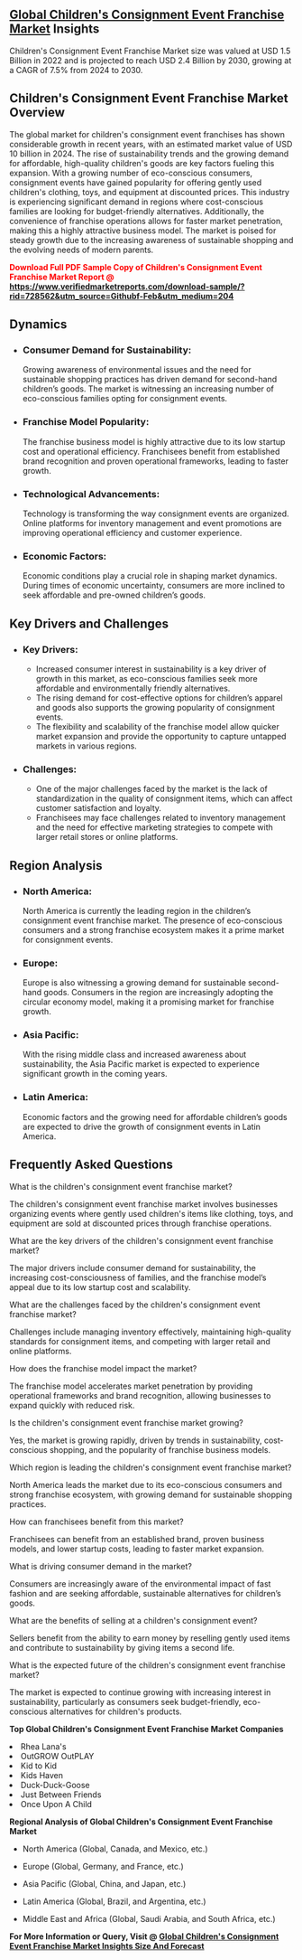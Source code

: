 <h2><a href="https://www.verifiedmarketreports.com/download-sample/?rid=728562&amp;utm_source=Githubf&amp;utm_medium=204" target="_blank">Global Children's Consignment Event Franchise Market</a> Insights</h2><p>Children's Consignment Event Franchise Market size was valued at USD 1.5 Billion in 2022 and is projected to reach USD 2.4 Billion by 2030, growing at a CAGR of 7.5% from 2024 to 2030.</p><p> <h2>Children's Consignment Event Franchise Market Overview</h2> <p>The global market for children's consignment event franchises has shown considerable growth in recent years, with an estimated market value of USD 10 billion in 2024. The rise of sustainability trends and the growing demand for affordable, high-quality children's goods are key factors fueling this expansion. With a growing number of eco-conscious consumers, consignment events have gained popularity for offering gently used children's clothing, toys, and equipment at discounted prices. This industry is experiencing significant demand in regions where cost-conscious families are looking for budget-friendly alternatives. Additionally, the convenience of franchise operations allows for faster market penetration, making this a highly attractive business model. The market is poised for steady growth due to the increasing awareness of sustainable shopping and the evolving needs of modern parents.</p> <p><strong><p><span class=""><span style="color: #ff0000;"><strong>Download Full PDF Sample Copy of Children's Consignment Event Franchise Market Report</strong> @ </span><a href="https://www.verifiedmarketreports.com/download-sample/?rid=728562&amp;utm_source=Githubf-Feb&amp;utm_medium=204" target="_blank">https://www.verifiedmarketreports.com/download-sample/?rid=728562&amp;utm_source=Githubf-Feb&amp;utm_medium=204</a></span></p></strong></p> <h2>Dynamics</h2> <ul> <li><h3>Consumer Demand for Sustainability:</h3> Growing awareness of environmental issues and the need for sustainable shopping practices has driven demand for second-hand children’s goods. The market is witnessing an increasing number of eco-conscious families opting for consignment events.</li> <li><h3>Franchise Model Popularity:</h3> The franchise business model is highly attractive due to its low startup cost and operational efficiency. Franchisees benefit from established brand recognition and proven operational frameworks, leading to faster growth.</li> <li><h3>Technological Advancements:</h3> Technology is transforming the way consignment events are organized. Online platforms for inventory management and event promotions are improving operational efficiency and customer experience.</li> <li><h3>Economic Factors:</h3> Economic conditions play a crucial role in shaping market dynamics. During times of economic uncertainty, consumers are more inclined to seek affordable and pre-owned children’s goods.</li> </ul> <h2>Key Drivers and Challenges</h2> <ul> <li><h3>Key Drivers:</h3> <ul> <li>Increased consumer interest in sustainability is a key driver of growth in this market, as eco-conscious families seek more affordable and environmentally friendly alternatives.</li> <li>The rising demand for cost-effective options for children’s apparel and goods also supports the growing popularity of consignment events.</li> <li>The flexibility and scalability of the franchise model allow quicker market expansion and provide the opportunity to capture untapped markets in various regions.</li> </ul> </li> <li><h3>Challenges:</h3> <ul> <li>One of the major challenges faced by the market is the lack of standardization in the quality of consignment items, which can affect customer satisfaction and loyalty.</li> <li>Franchisees may face challenges related to inventory management and the need for effective marketing strategies to compete with larger retail stores or online platforms.</li> </ul> </li> </ul> <h2>Region Analysis</h2> <ul> <li><h3>North America:</h3> North America is currently the leading region in the children’s consignment event franchise market. The presence of eco-conscious consumers and a strong franchise ecosystem makes it a prime market for consignment events.</li> <li><h3>Europe:</h3> Europe is also witnessing a growing demand for sustainable second-hand goods. Consumers in the region are increasingly adopting the circular economy model, making it a promising market for franchise growth.</li> <li><h3>Asia Pacific:</h3> With the rising middle class and increased awareness about sustainability, the Asia Pacific market is expected to experience significant growth in the coming years.</li> <li><h3>Latin America:</h3> Economic factors and the growing need for affordable children’s goods are expected to drive the growth of consignment events in Latin America.</li> </ul> <h2>Frequently Asked Questions</h2> <p>What is the children's consignment event franchise market?</p> <p>The children's consignment event franchise market involves businesses organizing events where gently used children's items like clothing, toys, and equipment are sold at discounted prices through franchise operations.</p> <p>What are the key drivers of the children's consignment event franchise market?</p> <p>The major drivers include consumer demand for sustainability, the increasing cost-consciousness of families, and the franchise model’s appeal due to its low startup cost and scalability.</p> <p>What are the challenges faced by the children's consignment event franchise market?</p> <p>Challenges include managing inventory effectively, maintaining high-quality standards for consignment items, and competing with larger retail and online platforms.</p> <p>How does the franchise model impact the market?</p> <p>The franchise model accelerates market penetration by providing operational frameworks and brand recognition, allowing businesses to expand quickly with reduced risk.</p> <p>Is the children's consignment event franchise market growing?</p> <p>Yes, the market is growing rapidly, driven by trends in sustainability, cost-conscious shopping, and the popularity of franchise business models.</p> <p>Which region is leading the children's consignment event franchise market?</p> <p>North America leads the market due to its eco-conscious consumers and strong franchise ecosystem, with growing demand for sustainable shopping practices.</p> <p>How can franchisees benefit from this market?</p> <p>Franchisees can benefit from an established brand, proven business models, and lower startup costs, leading to faster market expansion.</p> <p>What is driving consumer demand in the market?</p> <p>Consumers are increasingly aware of the environmental impact of fast fashion and are seeking affordable, sustainable alternatives for children’s goods.</p> <p>What are the benefits of selling at a children's consignment event?</p> <p>Sellers benefit from the ability to earn money by reselling gently used items and contribute to sustainability by giving items a second life.</p> <p>What is the expected future of the children's consignment event franchise market?</p> <p>The market is expected to continue growing with increasing interest in sustainability, particularly as consumers seek budget-friendly, eco-conscious alternatives for children's products.</p> </p><p><strong>Top Global Children's Consignment Event Franchise Market Companies</strong></p><div data-test-id=""><p><li>Rhea Lana's</li><li> OutGROW OutPLAY</li><li> Kid to Kid</li><li> Kids Haven</li><li> Duck-Duck-Goose</li><li> Just Between Friends</li><li> Once Upon A Child</li></p><div><strong>Regional Analysis of&nbsp;Global Children's Consignment Event Franchise Market</strong></div><ul><li dir="ltr"><p dir="ltr">North America&nbsp;(Global, Canada, and Mexico, etc.)</p></li><li dir="ltr"><p dir="ltr">Europe (Global, Germany, and France, etc.)</p></li><li dir="ltr"><p dir="ltr">Asia Pacific&nbsp;(Global, China, and Japan, etc.)</p></li><li dir="ltr"><p dir="ltr">Latin America&nbsp;(Global, Brazil, and Argentina, etc.)</p></li><li dir="ltr">Middle East and Africa&nbsp;(Global, Saudi Arabia, and South Africa, etc.)</li></ul><p><strong>For More Information or Query, Visit @&nbsp;</strong><strong><a href="https://www.verifiedmarketreports.com/product/children-s-consignment-event-franchise-market/?utm_source=Githubf&amp;utm_medium=204" target="_blank">Global Children's Consignment Event Franchise Market Insights Size And Forecast</a></strong></p></div>
